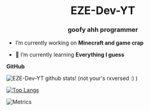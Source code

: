 <h1 align="center">EZE-Dev-YT</h1>
<h3 align="center">goofy ahh programmer</h3>

- I’m currently working on **Minecraft and game crap**

- 🌱 I’m currently learning **Everything I guess**


<summary> <strong>GitHub</strong> </summary>

![EZE-Dev-YT github stats! (not your's rxversed :) )](https://github-readme-stats.vercel.app/api?username=EZE-Dev-YT&show_icons=true&theme=tokyonight) 


[![Top Langs](https://github-readme-stats.vercel.app/api/top-langs/?username=EZE-Dev-YT&theme=dark)](https://github.com/anuraghazra/github-readme-stats)

![Metrics](https://metrics.lecoq.io/EZE-Dev-YT?template=terminal&config.timezone=America%2FLos_Angeles) 

<summary>  </summary>

